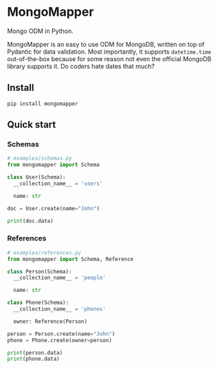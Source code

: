 # MongoMapper

Mongo ODM in Python.

MongoMapper is an easy to use ODM for MongoDB, written on top of Pydantic for data validation. Most importantly, it supports `datetime.time` out-of-the-box because for some reason not even the official MongoDB library supports it. Do coders hate dates that much?

## Install
```
pip install mongomapper
```

## Quick start

### Schemas

```python
# examples/schemas.py
from mongomapper import Schema

class User(Schema):
  __collection_name__ = 'users'

  name: str

doc = User.create(name="John")

print(doc.data)
```

### References

```python
# examples/references.py
from mongomapper import Schema, Reference

class Person(Schema):
  __collection_name__ = 'people'

  name: str

class Phone(Schema):
  __collection_name__ = 'phones'

  owner: Reference(Person)

person = Person.create(name="John")
phone = Phone.create(owner=person)

print(person.data)
print(phone.data)
```